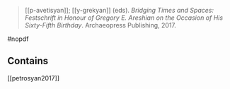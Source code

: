 > [[p-avetisyan]]; [[y-grekyan]] (eds). *Bridging Times and Spaces: Festschrift in Honour of Gregory E. Areshian on the Occasion of His Sixty-Fifth Birthday*. Archaeopress Publishing, 2017.

#nopdf 

## Contains
[[petrosyan2017]]